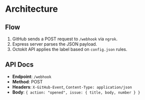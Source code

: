 # Architecture

## Flow

1. GitHub sends a POST request to `/webhook` via `ngrok`.
2. Express server parses the JSON payload.
3. Octokit API applies the label based on `config.json` rules.

## API Docs

- **Endpoint**: `/webhook`
- **Method**: POST
- **Headers**: `X-GitHub-Event`, `Content-Type: application/json`
- **Body**: `{ action: "opened", issue: { title, body, number } }`
